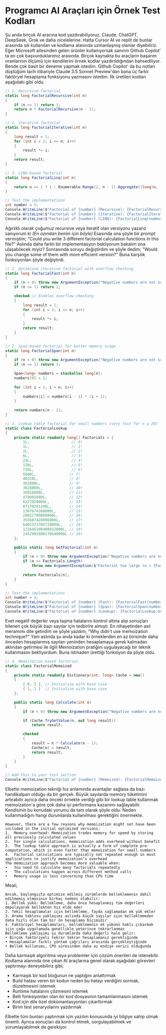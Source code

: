 # Programcı AI Araçları için Örnek Test Kodları

Şu anda birçok AI aracına kod yazdırabiliyoruz. Claude, ChatGPT, DeepSeek, Grok ve daha nicelelerine. Hatta Cursor AI ve replit de bunlar arasında sık kullanılan ve kodlama alanında uzmanlaşmış olanlar diyebiliriz. Eğer Microsoft ailesinden gelen ürünler kullanıyorsak sanırım Github Copilot' ta en çok başvurduklarımız arasında. Birçok kaynakta bu araçların başarım oranlarının ölçümü için kendilerini örnek kodlar yazdırıldığından bahsediliyor. Bende çok basit bir deneme yapmak istedim. Github Copilot' da bu notları düştüğüm tarih itibariyle Claude 3.5 Sonnet Preview'dan bana üç farklı faktöryel hesaplama fonksiyonu yazmasını istedim. İlk üretilen kodları aşağıdaki gibi oldu.

```csharp
// 1. Recursive factorial
static long FactorialRecursive(int n)
{
    if (n <= 1) return 1;
    return n * FactorialRecursive(n - 1);
}

// 2. Iterative factorial
static long FactorialIterative(int n)
{
    long result = 1;
    for (int i = 2; i <= n; i++)
    {
        result *= i;
    }
    return result;
}

// 3. LINQ-based factorial
static long FactorialLinq(int n)
{
    return n <= 1 ? 1 : Enumerable.Range(2, n - 1).Aggregate((long)n, (acc, val) => acc * val);
}

// Test the implementations
int number = 5;
Console.WriteLine($"Factorial of {number} (Recursive): {FactorialRecursive(number)}");
Console.WriteLine($"Factorial of {number} (Iterative): {FactorialIterative(number)}");
Console.WriteLine($"Factorial of {number} (LINQ): {FactorialLinq(number)}");
```

Ağırlıklı olarak çoğumuz recursive veya iteratif olan versiyonu yazarız sanıyorum ki _(En azından benim için böyle)_ Esasında ona şöyle bir prompt vermiştim; "Could you write 3 different factorial calculation functions in this file?" Aslında daha farklı bir implementasyon bekliyorum bakalım ona ulaşabilecek miyiz? Sonrasında soruyu değiştirdim ve şöyle dedim; "Would you change some of them with more efficient version?" Buna karşılık fonksiyonları şöyle değiştirdi.

```csharp
// 1. Optimized iterative factorial with overflow checking
static long FactorialFast(int n)
{
    if (n < 0) throw new ArgumentException("Negative numbers are not supported", nameof(n));
    if (n <= 1) return 1;

    checked // Enables overflow checking
    {
        long result = 1;
        for (int i = 2; i <= n; i++)
        {
            result *= i;
        }
        return result;
    }
}

// 2. Span-based factorial for better memory usage
static long FactorialSpan(int n)
{
    if (n < 0) throw new ArgumentException("Negative numbers are not supported", nameof(n));
    if (n <= 1) return 1;

    Span<long> numbers = stackalloc long[n];
    numbers[0] = 1;
    
    for (int i = 1; i < n; i++)
    {
        numbers[i] = numbers[i - 1] * (i + 1);
    }
    
    return numbers[n - 1];
}

// 3. Lookup table factorial for small numbers (very fast for n ≤ 20)
static class FactorialLookup
{
    private static readonly long[] Factorials = {
        1L,                   // 0!
        1L,                   // 1!
        2L,                   // 2!
        6L,                   // 3!
        24L,                  // 4!
        120L,                 // 5!
        720L,                 // 6!
        5040L,               // 7!
        40320L,              // 8!
        362880L,             // 9!
        3628800L,            // 10!
        39916800L,           // 11!
        479001600L,          // 12!
        6227020800L,         // 13!
        87178291200L,        // 14!
        1307674368000L,      // 15!
        20922789888000L,     // 16!
        355687428096000L,    // 17!
        6402373705728000L,   // 18!
        121645100408832000L, // 19!
        2432902008176640000L // 20!
    };

    public static long GetFactorial(int n)
    {
        if (n < 0) throw new ArgumentException("Negative numbers are not supported", nameof(n));
        if (n >= Factorials.Length) 
            throw new ArgumentException($"Factorial too large (n > {Factorials.Length - 1})", nameof(n));
        
        return Factorials[n];
    }
}

// Test the implementations
int number = 5;
Console.WriteLine($"Factorial of {number} (Fast): {FactorialFast(number)}");
Console.WriteLine($"Factorial of {number} (Span): {FactorialSpan(number)}");
Console.WriteLine($"Factorial of {number} (Lookup): {FactorialLookup.GetFactorial(number)}");
```

Evet negatif değerler veya taşma hatalarını kontrol altına alıp sonuçları bilenen çok büyük bazı sayılar için tedbirlre almıştı. En nihayetinden asıl meramımı dile getirdim ve şöyle yazdım; "Why didn't use memoization technique?" Yani aslında şu anda kadar ki örneklerden en az birisinde daha önceden hesaplanmış sayıları yeninden hesaplamaya gerek kalmadan aklından getirmesi ile ilgili Memoization pratiğini uygulayacağı bir teknik kullanmasını bekliyordum. Buna istinaden ürettiği fonksiyon da şöyle oldu.

```csharp
// 4. Memoization-based factorial
static class FactorialMemoized
{
    private static readonly Dictionary<int, long> Cache = new()
    {
        { 0, 1 }, // Initialize with base case
        { 1, 1 }  // Initialize with base case
    };

    public static long Calculate(int n)
    {
        if (n < 0) throw new ArgumentException("Negative numbers are not supported", nameof(n));

        if (Cache.TryGetValue(n, out long result))
            return result;

        checked
        {
            result = n * Calculate(n - 1);
            Cache[n] = result;
            return result;
        }
    }
}

// Add this to your test section
Console.WriteLine($"Factorial of {number} (Memoized): {FactorialMemoized.Calculate(number)}");
```

Elbette memoization tekniği hız anlamında avantajlar sağlasa da bazı handikalparı olduğu da bir gerçek. Büyük sayılarda memory tüketimini artırabilir ayrıca daha önceki örnekte verdiği gibi bir lookup table kullanmak memoization'a göre çok daha iyi performans kazanımı sağlayabilir. Kendisinin bu konudaki yorumu da tam olarak şöyle oldu. Neden kullanmadığını hangi durumlarda kullanılması gerektiğini önermekte.

```text
However, there are a few reasons why memoization might not have been included in the initial optimized versions:
1.	Memory overhead: Memoization trades memory for speed by storing all previously calculated values
2.	For single calculations, memoization adds overhead without benefit
3.	The lookup table approach is actually a form of complete pre-computation, which is even faster than memoization for small numbers
4.	Factorial calculations are typically not repeated enough in most applications to justify memoization's overhead
The memoization approach becomes more valuable when:
•	You need to calculate many factorials repeatedly
•	The calculations happen across different method calls
•	Memory usage is less concerning than CPU time
```

Meali;

```text
Ancak, başlangıçta optimize edilmiş sürümlerde belleklemenin dahil edilmemiş olmasının birkaç nedeni olabilir:
1. Bellek yükü: Bellekleme, daha önce hesaplanmış tüm değerleri depolayarak bellekten hız elde eder
2. Tekil hesaplamalar için bellekleme, fayda sağlamadan ek yük ekler
3. Arama tablosu yaklaşımı aslında küçük sayılar için belleklemeden daha hızlı olan tam bir ön hesaplama biçimidir
4. Faktöriyel hesaplamaları, belleklemenin ek yükünü haklı çıkarmak için çoğu uygulamada genellikle yeterince tekrarlanmaz
Bellekleme yaklaşımı şu durumlarda daha değerli hale gelir:
• Birçok faktöriyeli tekrar tekrar hesaplamanız gerektiğinde
• Hesaplamalar farklı yöntem çağrıları arasında gerçekleştiğinde
• Bellek kullanımı, CPU süresinden daha az endişe verici olduğunda
```

Daha karmaşık algoritma veya problemler için çözüm önerileri de istenebilir. Kodlama alanında öne çıkan AI araçlarına genel olarak aşağıdaki görevleri yaptırmayı deneyebiliriz gibi;

- Karmaşık bir kod bloğunun ne yaptığını anlattırmak
- Build hatası veren bir kodun neden bu hatayı verdiğini sormak, düzeltmesini istemek
- Runtime hatalarını çözmesini istemek
- Belli fonksiyonları olan bir kod dosyasının tamamlanmasını istemek
- Kod için dile özel dokümantasyonları çıkarttırmak
- Birim test senaryolarını yazdırmak

Elbette tüm bunları yaptırmak için yazılım konusunda iyi bilgiye sahip olmak önemli. Ayrıca sonuçları da kontrol etmek, sorgulayabilmek ve yorumlayabilmek de gerekiyor.
